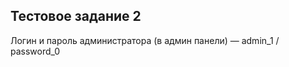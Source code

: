 Тестовое задание 2
------------------

Логин и пароль администратора (в админ панели) — admin_1 / password_0